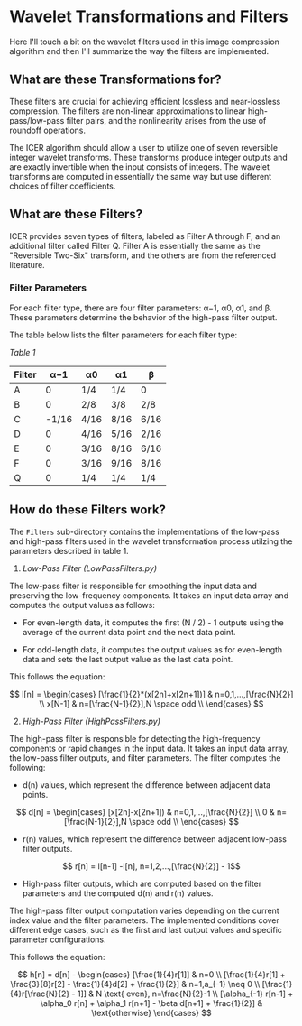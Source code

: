 # Wavelet Transformations and Filters

Here I'll touch a bit on the wavelet filters used in this image compression algorithm and then I'll summarize the way the filters are implemented.

## What are these Transformations for?

These filters are crucial for achieving efficient lossless and near-lossless compression. The filters are non-linear approximations to linear high-pass/low-pass filter pairs, and the nonlinearity arises from the use of roundoff operations.

The ICER algorithm should allow a user to utilize one of seven reversible integer wavelet transforms. These transforms produce integer outputs and are exactly invertible when the input consists of integers. The wavelet transforms are computed in essentially the same way but use different choices of filter coefficients.

## What are these Filters?
ICER provides seven types of filters, labeled as Filter A through F, and an additional filter called Filter Q. Filter A is essentially the same as the "Reversible Two-Six" transform, and the others are from the referenced literature.

### Filter Parameters
For each filter type, there are four filter parameters: α−1, α0, α1, and β. These parameters determine the behavior of the high-pass filter output.

The table below lists the filter parameters for each filter type:

_Table 1_

| Filter | α−1   | α0   | α1   | β    |
| ------ | ----- | ---- | ---- | ---- |
| A      | 0     | 1/4  | 1/4  | 0    |
| B      | 0     | 2/8  | 3/8  | 2/8  |
| C      | -1/16 | 4/16 | 8/16 | 6/16 |
| D      | 0     | 4/16 | 5/16 | 2/16 |
| E      | 0     | 3/16 | 8/16 | 6/16 |
| F      | 0     | 3/16 | 9/16 | 8/16 |
| Q      | 0     | 1/4  | 1/4  | 1/4  |

## How do these Filters work?
The `Filters` sub-directory contains the implementations of the low-pass and high-pass filters used in the wavelet transformation process utilzing the parameters described in table 1.

1. _Low-Pass Filter (LowPassFilters.py)_

The low-pass filter is responsible for smoothing the input data and preserving the low-frequency components. It takes an input data array and computes the output values as follows:

- For even-length data, it computes the first (N / 2) - 1 outputs using the average of the current data point and the next data point.
   
- For odd-length data, it computes the output values as for even-length data and sets the last output value as the last data point.

This follows the equation:

$$ l[n] = 
\begin{cases}
[\frac{1}{2}*(x[2n]+x[2n+1])] & n=0,1,...,[\frac{N}{2}] \\
x[N-1] & n=[\frac{N-1}{2}],N \space odd \\
\end{cases} $$

2. _High-Pass Filter (HighPassFilters.py)_

The high-pass filter is responsible for detecting the high-frequency components or rapid changes in the input data. It takes an input data array, the low-pass filter outputs, and filter parameters. The filter computes the following:

- d(n) values, which represent the difference between adjacent data points.

$$ d[n] = 
\begin{cases}
[x[2n]-x[2n+1]) & n=0,1,...,[\frac{N}{2}] \\
0 & n=[\frac{N-1}{2}],N \space odd \\
\end{cases} $$

- r(n) values, which represent the difference between adjacent low-pass filter outputs.

$$ r[n] = l[n-1] -l[n], n=1,2,...,[\frac{N}{2}] - 1$$

- High-pass filter outputs, which are computed based on the filter parameters and the computed d(n) and r(n) values.

The high-pass filter output computation varies depending on the current index value and the filter parameters. The implemented conditions cover different edge cases, such as the first and last output values and specific parameter configurations.

This follows the equation:

$$ h[n] = d[n] -
\begin{cases}
[\frac{1}{4}r[1]] & n=0 \\
[\frac{1}{4}r[1] + \frac{3}{8}r[2] - \frac{1}{4}d[2] + \frac{1}{2}] & n=1,a_{-1} \neq 0 \\
[\frac{1}{4}r[\frac{N}{2} - 1]] & N \text{ even}, n=\frac{N}{2}-1 \\
[\alpha_{-1} r[n-1] + \alpha_0 r[n] + \alpha_1 r[n+1] - \beta d[n+1] + \frac{1}{2}] & \text{otherwise}
\end{cases} $$

